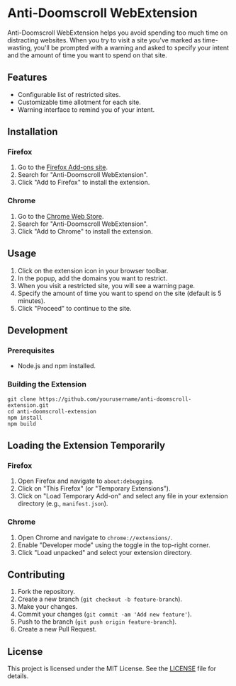 # Anti-Doomscroll WebExtension

Anti-Doomscroll WebExtension helps you avoid spending too much time on distracting websites. When you try to visit a site you've marked as time-wasting, you'll be prompted with a warning and asked to specify your intent and the amount of time you want to spend on that site.

## Features

- Configurable list of restricted sites.
- Customizable time allotment for each site.
- Warning interface to remind you of your intent.

## Installation

### Firefox

1. Go to the [Firefox Add-ons site](https://addons.mozilla.org/).
2. Search for "Anti-Doomscroll WebExtension".
3. Click "Add to Firefox" to install the extension.

### Chrome

1. Go to the [Chrome Web Store](https://chrome.google.com/webstore).
2. Search for "Anti-Doomscroll WebExtension".
3. Click "Add to Chrome" to install the extension.

## Usage

1. Click on the extension icon in your browser toolbar.
2. In the popup, add the domains you want to restrict.
3. When you visit a restricted site, you will see a warning page.
4. Specify the amount of time you want to spend on the site (default is 5 minutes).
5. Click "Proceed" to continue to the site.

## Development

### Prerequisites

- Node.js and npm installed.

### Building the Extension

```shell
git clone https://github.com/yourusername/anti-doomscroll-extension.git
cd anti-doomscroll-extension
npm install
npm build
```
## Loading the Extension Temporarily

### Firefox

1. Open Firefox and navigate to `about:debugging`.
2. Click on "This Firefox" (or "Temporary Extensions").
3. Click on "Load Temporary Add-on" and select any file in your extension directory (e.g., `manifest.json`).

### Chrome

1. Open Chrome and navigate to `chrome://extensions/`.
2. Enable "Developer mode" using the toggle in the top-right corner.
3. Click "Load unpacked" and select your extension directory.

## Contributing

1. Fork the repository.
2. Create a new branch (`git checkout -b feature-branch`).
3. Make your changes.
4. Commit your changes (`git commit -am 'Add new feature'`).
5. Push to the branch (`git push origin feature-branch`).
6. Create a new Pull Request.

## License

This project is licensed under the MIT License. See the [LICENSE](LICENSE) file for details.
